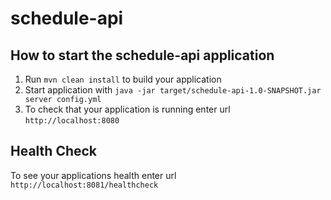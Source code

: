 # schedule-api

How to start the schedule-api application
---

1. Run `mvn clean install` to build your application
1. Start application with `java -jar target/schedule-api-1.0-SNAPSHOT.jar server config.yml`
1. To check that your application is running enter url `http://localhost:8080`

Health Check
---

To see your applications health enter url `http://localhost:8081/healthcheck`
